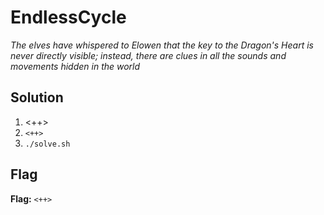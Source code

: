# EndlessCycle
*The elves have whispered to Elowen that the key to the Dragon's Heart is never directly visible; instead, there are clues in all the sounds and movements hidden in the world*

## Solution
1. <++>
2. `<++>`
3. `./solve.sh`


## Flag
**Flag:** `<++>`
